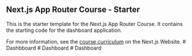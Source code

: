 ## Next.js App Router Course - Starter

This is the starter template for the Next.js App Router Course. It contains the starting code for the dashboard application.

For more information, see the [course curriculum](https://nextjs.org/learn) on the Next.js Website.
#   D a s h b b o a r d  
 #   D a s h b o a r d  
 #   D a s h b o a r d  
 